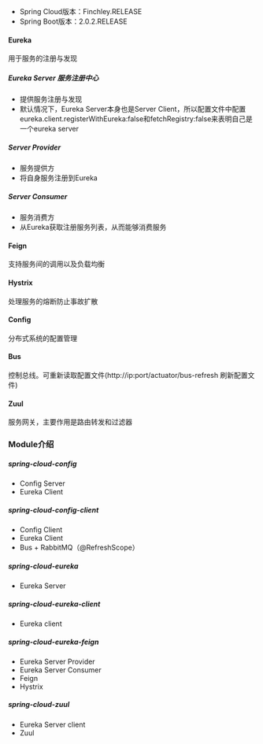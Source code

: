 - Spring Cloud版本：Finchley.RELEASE
- Spring Boot版本：2.0.2.RELEASE
#### Eureka
用于服务的注册与发现
##### Eureka Server 服务注册中心
- 提供服务注册与发现
- 默认情况下，Eureka Server本身也是Server Client，所以配置文件中配置eureka.client.registerWithEureka:false和fetchRegistry:false来表明自己是一个eureka server
##### Server Provider
- 服务提供方
- 将自身服务注册到Eureka
##### Server Consumer
- 服务消费方
- 从Eureka获取注册服务列表，从而能够消费服务
#### Feign  
支持服务间的调用以及负载均衡
#### Hystrix
处理服务的熔断防止事故扩散
#### Config
分布式系统的配置管理
#### Bus
控制总线。可重新读取配置文件(http://ip:port/actuator/bus-refresh 刷新配置文件)
#### Zuul
服务网关，主要作用是路由转发和过滤器

### Module介绍
##### spring-cloud-config
- Config Server
- Eureka Client
##### spring-cloud-config-client
- Config Client
- Eureka Client
- Bus + RabbitMQ（@RefreshScope）
##### spring-cloud-eureka
- Eureka Server
##### spring-cloud-eureka-client
- Eureka client
##### spring-cloud-eureka-feign
- Eureka Server Provider
- Eureka Server Consumer
- Feign
- Hystrix
##### spring-cloud-zuul
- Eureka Server client
- Zuul



